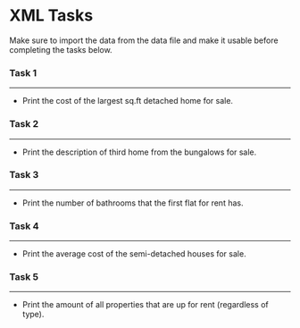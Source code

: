 # XML Tasks

Make sure to import the data from the data file and make it usable before completing the tasks below.

### Task 1

---

- Print the cost of the largest sq.ft detached home for sale.

### Task 2

---

- Print the description of third home from the bungalows for sale.

### Task 3

---

- Print the number of bathrooms that the first flat for rent has.

### Task 4

---

- Print the average cost of the semi-detached houses for sale.

### Task 5

---

- Print the amount of all properties that are up for rent (regardless of type).
